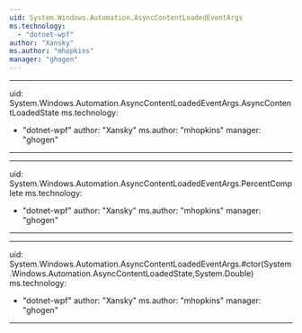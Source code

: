 ```yaml
---
uid: System.Windows.Automation.AsyncContentLoadedEventArgs
ms.technology: 
  - "dotnet-wpf"
author: "Xansky"
ms.author: "mhopkins"
manager: "ghogen"
---
```


---
uid: System.Windows.Automation.AsyncContentLoadedEventArgs.AsyncContentLoadedState
ms.technology: 
  - "dotnet-wpf"
author: "Xansky"
ms.author: "mhopkins"
manager: "ghogen"
---

---
uid: System.Windows.Automation.AsyncContentLoadedEventArgs.PercentComplete
ms.technology: 
  - "dotnet-wpf"
author: "Xansky"
ms.author: "mhopkins"
manager: "ghogen"
---

---
uid: System.Windows.Automation.AsyncContentLoadedEventArgs.#ctor(System.Windows.Automation.AsyncContentLoadedState,System.Double)
ms.technology: 
  - "dotnet-wpf"
author: "Xansky"
ms.author: "mhopkins"
manager: "ghogen"
---
